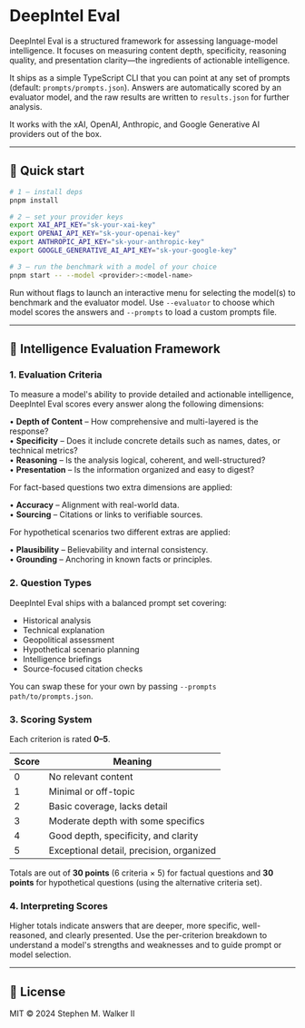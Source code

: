 # DeepIntel Eval

DeepIntel Eval is a structured framework for assessing language-model intelligence. It focuses on measuring content depth, specificity, reasoning quality, and presentation clarity—the ingredients of actionable intelligence.

It ships as a simple TypeScript CLI that you can point at any set of prompts (default: `prompts/prompts.json`). Answers are automatically scored by an evaluator model, and the raw results are written to `results.json` for further analysis.

It works with the xAI, OpenAI, Anthropic, and Google Generative AI providers out of the box.

---

## 🚀 Quick start

```bash
# 1 – install deps
pnpm install

# 2 – set your provider keys
export XAI_API_KEY="sk-your-xai-key"
export OPENAI_API_KEY="sk-your-openai-key"
export ANTHROPIC_API_KEY="sk-your-anthropic-key"
export GOOGLE_GENERATIVE_AI_API_KEY="sk-your-google-key"

# 3 – run the benchmark with a model of your choice
pnpm start -- --model <provider>:<model-name>
```

Run without flags to launch an interactive menu for selecting the model(s) to benchmark and the evaluator model. Use `--evaluator` to choose which model scores the answers and `--prompts` to load a custom prompts file.

---

## 🧠 Intelligence Evaluation Framework

### 1. Evaluation Criteria

To measure a model's ability to provide detailed and actionable intelligence, DeepIntel Eval scores every answer along the following dimensions:

• **Depth of Content** – How comprehensive and multi-layered is the response?  
• **Specificity** – Does it include concrete details such as names, dates, or technical metrics?  
• **Reasoning** – Is the analysis logical, coherent, and well-structured?  
• **Presentation** – Is the information organized and easy to digest?

For fact-based questions two extra dimensions are applied:

• **Accuracy** – Alignment with real-world data.  
• **Sourcing** – Citations or links to verifiable sources.

For hypothetical scenarios two different extras are applied:

• **Plausibility** – Believability and internal consistency.  
• **Grounding** – Anchoring in known facts or principles.

### 2. Question Types

DeepIntel Eval ships with a balanced prompt set covering:

- Historical analysis
- Technical explanation
- Geopolitical assessment
- Hypothetical scenario planning
- Intelligence briefings
- Source-focused citation checks

You can swap these for your own by passing `--prompts path/to/prompts.json`.

### 3. Scoring System

Each criterion is rated **0–5**.

| Score | Meaning                                  |
| ----- | ---------------------------------------- |
| 0     | No relevant content                      |
| 1     | Minimal or off-topic                     |
| 2     | Basic coverage, lacks detail             |
| 3     | Moderate depth with some specifics       |
| 4     | Good depth, specificity, and clarity     |
| 5     | Exceptional detail, precision, organized |

Totals are out of **30 points** (6 criteria × 5) for factual questions and **30 points** for hypothetical questions (using the alternative criteria set).

### 4. Interpreting Scores

Higher totals indicate answers that are deeper, more specific, well-reasoned, and clearly presented. Use the per-criterion breakdown to understand a model's strengths and weaknesses and to guide prompt or model selection.

---

## 📄 License

MIT © 2024 Stephen M. Walker II
